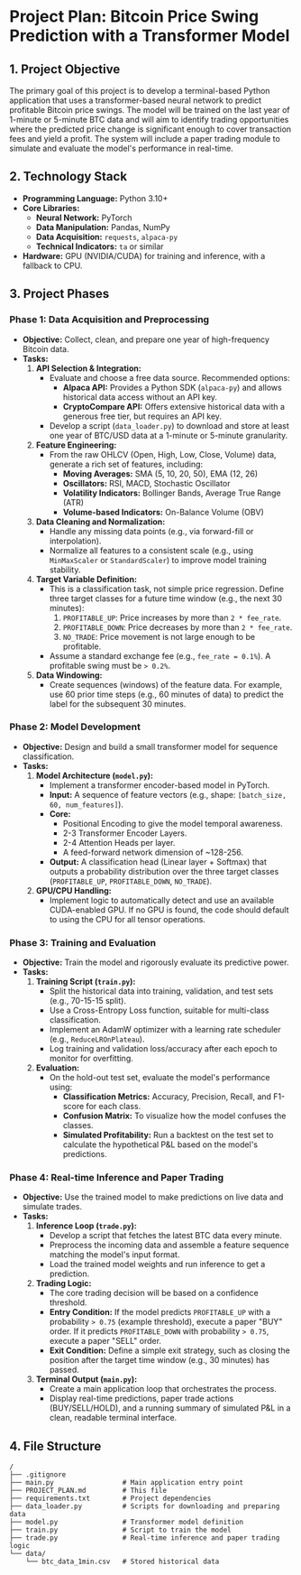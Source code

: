 # Project Plan: Bitcoin Price Swing Prediction with a Transformer Model

## 1. Project Objective

The primary goal of this project is to develop a terminal-based Python application that uses a transformer-based neural network to predict profitable Bitcoin price swings. The model will be trained on the last year of 1-minute or 5-minute BTC data and will aim to identify trading opportunities where the predicted price change is significant enough to cover transaction fees and yield a profit. The system will include a paper trading module to simulate and evaluate the model's performance in real-time.

## 2. Technology Stack

- **Programming Language:** Python 3.10+
- **Core Libraries:**
  - **Neural Network:** PyTorch
  - **Data Manipulation:** Pandas, NumPy
  - **Data Acquisition:** `requests`, `alpaca-py`
  - **Technical Indicators:** `ta` or similar
- **Hardware:** GPU (NVIDIA/CUDA) for training and inference, with a fallback to CPU.

## 3. Project Phases

### Phase 1: Data Acquisition and Preprocessing

- **Objective:** Collect, clean, and prepare one year of high-frequency Bitcoin data.
- **Tasks:**
  1.  **API Selection & Integration:**
      - Evaluate and choose a free data source. Recommended options:
        - **Alpaca API:** Provides a Python SDK (`alpaca-py`) and allows historical data access without an API key.
        - **CryptoCompare API:** Offers extensive historical data with a generous free tier, but requires an API key.
      - Develop a script (`data_loader.py`) to download and store at least one year of BTC/USD data at a 1-minute or 5-minute granularity.
  2.  **Feature Engineering:**
      - From the raw OHLCV (Open, High, Low, Close, Volume) data, generate a rich set of features, including:
        - **Moving Averages:** SMA (5, 10, 20, 50), EMA (12, 26)
        - **Oscillators:** RSI, MACD, Stochastic Oscillator
        - **Volatility Indicators:** Bollinger Bands, Average True Range (ATR)
        - **Volume-based Indicators:** On-Balance Volume (OBV)
  3.  **Data Cleaning and Normalization:**
      - Handle any missing data points (e.g., via forward-fill or interpolation).
      - Normalize all features to a consistent scale (e.g., using `MinMaxScaler` or `StandardScaler`) to improve model training stability.
  4.  **Target Variable Definition:**
      - This is a classification task, not simple price regression. Define three target classes for a future time window (e.g., the next 30 minutes):
        1.  `PROFITABLE_UP`: Price increases by more than `2 * fee_rate`.
        2.  `PROFITABLE_DOWN`: Price decreases by more than `2 * fee_rate`.
        3.  `NO_TRADE`: Price movement is not large enough to be profitable.
      - Assume a standard exchange fee (e.g., `fee_rate = 0.1%`). A profitable swing must be `> 0.2%`.
  5.  **Data Windowing:**
      - Create sequences (windows) of the feature data. For example, use 60 prior time steps (e.g., 60 minutes of data) to predict the label for the subsequent 30 minutes.

### Phase 2: Model Development

- **Objective:** Design and build a small transformer model for sequence classification.
- **Tasks:**
  1.  **Model Architecture (`model.py`):**
      - Implement a transformer encoder-based model in PyTorch.
      - **Input:** A sequence of feature vectors (e.g., shape: `[batch_size, 60, num_features]`).
      - **Core:**
        - Positional Encoding to give the model temporal awareness.
        - 2-3 Transformer Encoder Layers.
        - 2-4 Attention Heads per layer.
        - A feed-forward network dimension of ~128-256.
      - **Output:** A classification head (Linear layer + Softmax) that outputs a probability distribution over the three target classes (`PROFITABLE_UP`, `PROFITABLE_DOWN`, `NO_TRADE`).
  2.  **GPU/CPU Handling:**
      - Implement logic to automatically detect and use an available CUDA-enabled GPU. If no GPU is found, the code should default to using the CPU for all tensor operations.

### Phase 3: Training and Evaluation

- **Objective:** Train the model and rigorously evaluate its predictive power.
- **Tasks:**
  1.  **Training Script (`train.py`):**
      - Split the historical data into training, validation, and test sets (e.g., 70-15-15 split).
      - Use a Cross-Entropy Loss function, suitable for multi-class classification.
      - Implement an AdamW optimizer with a learning rate scheduler (e.g., `ReduceLROnPlateau`).
      - Log training and validation loss/accuracy after each epoch to monitor for overfitting.
  2.  **Evaluation:**
      - On the hold-out test set, evaluate the model's performance using:
        - **Classification Metrics:** Accuracy, Precision, Recall, and F1-score for each class.
        - **Confusion Matrix:** To visualize how the model confuses the classes.
        - **Simulated Profitability:** Run a backtest on the test set to calculate the hypothetical P&L based on the model's predictions.

### Phase 4: Real-time Inference and Paper Trading

- **Objective:** Use the trained model to make predictions on live data and simulate trades.
- **Tasks:**
  1.  **Inference Loop (`trade.py`):**
      - Develop a script that fetches the latest BTC data every minute.
      - Preprocess the incoming data and assemble a feature sequence matching the model's input format.
      - Load the trained model weights and run inference to get a prediction.
  2.  **Trading Logic:**
      - The core trading decision will be based on a confidence threshold.
      - **Entry Condition:** If the model predicts `PROFITABLE_UP` with a probability `> 0.75` (example threshold), execute a paper "BUY" order. If it predicts `PROFITABLE_DOWN` with probability `> 0.75`, execute a paper "SELL" order.
      - **Exit Condition:** Define a simple exit strategy, such as closing the position after the target time window (e.g., 30 minutes) has passed.
  3.  **Terminal Output (`main.py`):**
      - Create a main application loop that orchestrates the process.
      - Display real-time predictions, paper trade actions (BUY/SELL/HOLD), and a running summary of simulated P&L in a clean, readable terminal interface.

## 4. File Structure

```
/
├── .gitignore
├── main.py                 # Main application entry point
├── PROJECT_PLAN.md         # This file
├── requirements.txt        # Project dependencies
├── data_loader.py          # Scripts for downloading and preparing data
├── model.py                # Transformer model definition
├── train.py                # Script to train the model
├── trade.py                # Real-time inference and paper trading logic
└── data/
    └── btc_data_1min.csv   # Stored historical data
```
